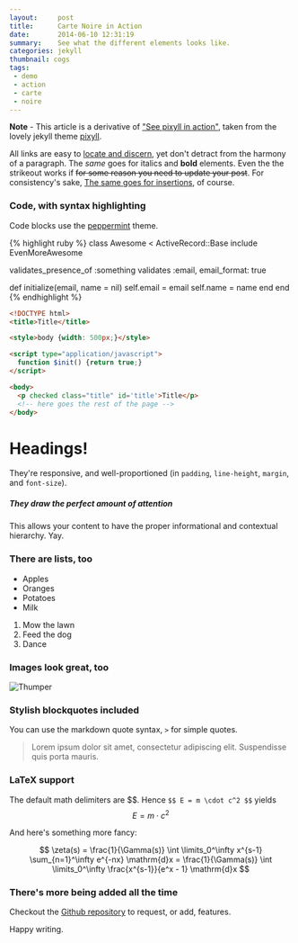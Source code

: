 ```yaml
---
layout:     post
title:      Carte Noire in Action
date:       2014-06-10 12:31:19
summary:    See what the different elements looks like.
categories: jekyll
thumbnail: cogs
tags:
 - demo
 - action
 - carte
 - noire
---
```


**Note** - This article is a derivative of ["See pixyll in action"][1], taken from the lovely jekyll theme [pixyll][4].

All links are easy to [locate and discern](#), yet don't detract from the harmony
of a paragraph. The _same_ goes for italics and __bold__ elements. Even the the strikeout
works if <del>for some reason you need to update your post</del>. For consistency's sake,
<ins>The same goes for insertions</ins>, of course.

### Code, with syntax highlighting

Code blocks use the [peppermint][2] theme.

{% highlight ruby %}
class Awesome < ActiveRecord::Base
  include EvenMoreAwesome

  validates_presence_of :something
  validates :email, email_format: true

  def initialize(email, name = nil)
    self.email = email
    self.name = name
  end
end
{% endhighlight %}

```html
<!DOCTYPE html>
<title>Title</title>

<style>body {width: 500px;}</style>

<script type="application/javascript">
  function $init() {return true;}
</script>

<body>
  <p checked class="title" id='title'>Title</p>
  <!-- here goes the rest of the page -->
</body>
```

# Headings!

They're responsive, and well-proportioned (in `padding`, `line-height`, `margin`, and `font-size`).

##### They draw the perfect amount of attention

This allows your content to have the proper informational and contextual hierarchy. Yay.

### There are lists, too

  * Apples
  * Oranges
  * Potatoes
  * Milk

  1. Mow the lawn
  2. Feed the dog
  3. Dance

### Images look great, too

![Thumper](http://i.imgur.com/DMCHDqF.jpg)


### Stylish blockquotes included

You can use the markdown quote syntax, `>` for simple quotes.

> Lorem ipsum dolor sit amet, consectetur adipiscing elit. Suspendisse quis porta mauris.

### LaTeX support

The default math delimiters are \$\$. Hence `$$ E = m \cdot c^2 $$` yields $$ E = m \cdot c^2 $$

And here's something more fancy:

$$ \zeta(s) = \frac{1}{\Gamma(s)} \int \limits_0^\infty x^{s-1} \sum_{n=1}^\infty e^{-nx} \mathrm{d}x = \frac{1}{\Gamma(s)} \int \limits_0^\infty \frac{x^{s-1}}{e^x - 1} \mathrm{d}x $$


### There's more being added all the time

Checkout the [Github repository][3] to request,
or add, features.

Happy writing.

[1]: http://pixyll.com/jekyll/pixyll/2014/06/10/see-pixyll-in-action/
[2]: https://noahfrederick.com/log/lion-terminal-theme-peppermint/
[3]: https://github.com/jacobtomlinson/carte-noire
[4]: http://pixyll.com/
